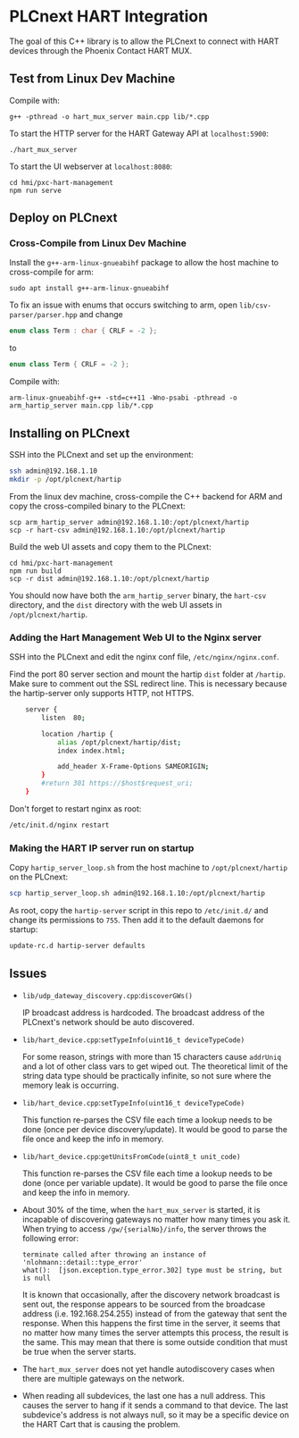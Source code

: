 # PLCnext HART Integration

The goal of this C++ library is to allow the PLCnext to connect with HART devices through the Phoenix Contact HART MUX.

## Test from Linux Dev Machine
<!-- Make sure `libssl-dev` and `libssl-dev:1386` are installed. -->
Compile with:
```
g++ -pthread -o hart_mux_server main.cpp lib/*.cpp
```

To start the HTTP server for the HART Gateway API at `localhost:5900`:
```
./hart_mux_server
```

To start the UI webserver at `localhost:8080`:
```
cd hmi/pxc-hart-management
npm run serve
```

## Deploy on PLCnext

### Cross-Compile from Linux Dev Machine

Install the `g++-arm-linux-gnueabihf` package to allow the host machine to cross-compile for arm:
```
sudo apt install g++-arm-linux-gnueabihf
```
To fix an issue with enums that occurs switching to arm, open `lib/csv-parser/parser.hpp` and change
```c++
enum class Term : char { CRLF = -2 };
```
to
```c++
enum class Term { CRLF = -2 };
```

Compile with:
```
arm-linux-gnueabihf-g++ -std=c++11 -Wno-psabi -pthread -o arm_hartip_server main.cpp lib/*.cpp
```

## Installing on PLCnext
SSH into the PLCnext and set up the environment:
```bash
ssh admin@192.168.1.10
mkdir -p /opt/plcnext/hartip
```

From the linux dev machine, cross-compile the C++ backend for ARM and copy the cross-compiled binary to the PLCnext:
```
scp arm_hartip_server admin@192.168.1.10:/opt/plcnext/hartip
scp -r hart-csv admin@192.168.1.10:/opt/plcnext/hartip
```

Build the web UI assets and copy them to the PLCnext:
```
cd hmi/pxc-hart-management
npm run build
scp -r dist admin@192.168.1.10:/opt/plcnext/hartip
```
You should now have both the `arm_hartip_server` binary, the `hart-csv` directory, and the `dist` directory with the web UI assets in `/opt/plcnext/hartip`.

### Adding the Hart Management Web UI to the Nginx server
SSH into the PLCnext and edit the nginx conf file, `/etc/nginx/nginx.conf`.

Find the port 80 server section and mount the hartip `dist` folder at `/hartip`. Make sure to comment out the SSL redirect line. This is necessary because the hartip-server only supports HTTP, not HTTPS.
```bash
    server {
        listen  80;

        location /hartip {
            alias /opt/plcnext/hartip/dist;
            index index.html;

            add_header X-Frame-Options SAMEORIGIN;
        }
        #return 301 https://$host$request_uri;
    }
```
Don't forget to restart nginx as root:
```bash
/etc/init.d/nginx restart
```

### Making the HART IP server run on startup
Copy `hartip_server_loop.sh` from the host machine to `/opt/plcnext/hartip` on the PLCnext:
```bash
scp hartip_server_loop.sh admin@192.168.1.10:/opt/plcnext/hartip
```

As root, copy the `hartip-server` script in this repo to `/etc/init.d/` and change its permissions to `755`. Then add it to the default daemons for startup:
```bash
update-rc.d hartip-server defaults
```


## Issues
* `lib/udp_dateway_discovery.cpp`:`discoverGWs()`

    IP broadcast address is hardcoded. The broadcast address of the PLCnext's network should be auto discovered.

* `lib/hart_device.cpp`:`setTypeInfo(uint16_t deviceTypeCode)`
    
    For some reason, strings with more than 15 characters cause `addrUniq` and a lot of other class vars to get wiped out. The theoretical limit of the string data type should be practically infinite, so not sure where the memory leak is occurring.
    
* `lib/hart_device.cpp`:`setTypeInfo(uint16_t deviceTypeCode)`

    This function re-parses the CSV file each time a lookup needs to be done (once per device discovery/update). It would be good to parse the file once and keep the info in memory.

* `lib/hart_device.cpp`:`getUnitsFromCode(uint8_t unit_code)`

    This function re-parses the CSV file each time a lookup needs to be done (once per variable update). It would be good to parse the file once and keep the info in memory.


* About 30% of the time, when the `hart_mux_server` is started, it is incapable of discovering gateways no matter how many times you ask it. When trying to access `/gw/{serialNo}/info`, the server throws the following error:
    ```
    terminate called after throwing an instance of 'nlohmann::detail::type_error'
    what():  [json.exception.type_error.302] type must be string, but is null
    ```

    It is known that occasionally, after the discovery network broadcast is sent out, the response appears to be sourced from the broadcase address (i.e. 192.168.254.255) instead of from the gateway that sent the response. When this happens the first time in the server, it seems that no matter how many times the server attempts this process, the result is the same. This may mean that there is some outside condition that must be true when the server starts.

* The `hart_mux_server` does not yet handle autodiscovery cases when there are multiple gateways on the network.

* When reading all subdevices, the last one has a null address. This causes the server to hang if it sends a command to that device. The last subdevice's address is not always null, so it may be a specific device on the HART Cart that is causing the problem.